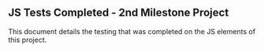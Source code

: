 ## JS Tests Completed - 2nd Milestone Project 

This document details the testing that was completed on the JS elements of this project.
